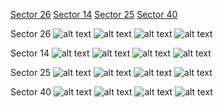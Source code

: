 [Sector 26](#sector26)
[Sector 14](#sector14)
[Sector 25](#sector25)
[Sector 40](#sector40)

<a name = "sector26"></a>
Sector 26
![alt text](/tt/WASP-058_Sector_26/WASP-058_Sector_26_a_TimeSeries.png)
![alt text](/tt/WASP-058_Sector_26/WASP-058_Sector_26_b_FoldedLightCurve.png)
![alt text](/tt/WASP-058_Sector_26/WASP-058_Sector_26_b_IndividualTransitsWithFit.png)
![alt text](/tt/WASP-058_Sector_26/WASP-058_Sector_26_c_TimingResiduals.png)

<a name = "sector14"></a>
Sector 14
![alt text](/tt/WASP-058_Sector_14/WASP-058_Sector_14_a_TimeSeries.png)
![alt text](/tt/WASP-058_Sector_14/WASP-058_Sector_14_b_FoldedLightCurve.png)
![alt text](/tt/WASP-058_Sector_14/WASP-058_Sector_14_b_IndividualTransitsWithFit.png)
![alt text](/tt/WASP-058_Sector_14/WASP-058_Sector_14_c_TimingResiduals.png)

<a name = "sector25"></a>
Sector 25
![alt text](/tt/WASP-058_Sector_25/WASP-058_Sector_25_a_TimeSeries.png)
![alt text](/tt/WASP-058_Sector_25/WASP-058_Sector_25_b_FoldedLightCurve.png)
![alt text](/tt/WASP-058_Sector_25/WASP-058_Sector_25_b_IndividualTransitsWithFit.png)
![alt text](/tt/WASP-058_Sector_25/WASP-058_Sector_25_c_TimingResiduals.png)

<a name = "sector40"></a>
Sector 40
![alt text](/tt/WASP-058_Sector_40/WASP-058_Sector_40_a_TimeSeries.png)
![alt text](/tt/WASP-058_Sector_40/WASP-058_Sector_40_b_FoldedLightCurve.png)
![alt text](/tt/WASP-058_Sector_40/WASP-058_Sector_40_b_IndividualTransitsWithFit.png)
![alt text](/tt/WASP-058_Sector_40/WASP-058_Sector_40_c_TimingResiduals.png)

